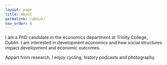```yaml
---
layout: page
title: About
permalink: /about/
nav_order: 8
---
```


I am a PhD candidate in the economics department at Trinity College, Dublin. I am interested in development economics and how social structures impact development and economic outcomes.

Appart from research, I enjoy cycling, history podcasts and photography.
